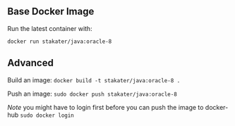 ## Base Docker Image

Run the latest container with:

`docker run stakater/java:oracle-8`

## Advanced

Build an image:
`docker build -t stakater/java:oracle-8 .`

Push an image:
`sudo docker push stakater/java:oracle-8`

_Note_ you might have to login first before you can push the image to docker-hub `sudo docker login`